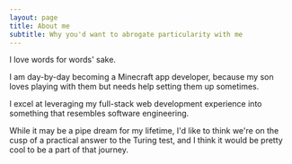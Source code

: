 ```yaml
---
layout: page
title: About me
subtitle: Why you'd want to abrogate particularity with me
---
```


I love words for words' sake.

I am day-by-day becoming a Minecraft app developer, because my son loves playing with them but needs help setting them up sometimes.

I excel at leveraging my full-stack web development experience into something that resembles software engineering.

While it may be a pipe dream for my lifetime, I'd like to think we're on the cusp of a practical answer to the Turing test, and I think it would be pretty cool to be a part of that journey.
